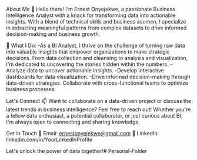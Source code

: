 About Me
👋 Hello there! I'm Ernest Onyejekwe, a passionate Business Intelligence Analyst with a knack for transforming data into actionable insights. With a blend of technical skills and business acumen, I specialize in extracting meaningful patterns from complex datasets to drive informed decision-making and business growth.

💼 What I Do:
-As a BI Analyst, I thrive on the challenge of turning raw data into valuable insights that empower organizations to make strategic decisions. From data collection and cleansing to analysis and visualization, I'm dedicated to uncovering the stories hidden within the numbers.
-Analyze data to uncover actionable insights.
-Develop interactive dashboards for data visualization.
-Drive informed decision-making through data-driven strategies.
Collaborate with cross-functional teams to optimize business processes.

Let's Connect
📫 Want to collaborate on a data-driven project or discuss the latest trends in business intelligence? Feel free to reach out! Whether you're a fellow data enthusiast, a potential collaborator, or just curious about BI, I'm always open to connecting and sharing knowledge.

Get in Touch
📧 Email: ernestonyejekwe@gmail.com
🔗 LinkedIn: linkedin.com/in/YourLinkedInProfile

Let's unlock the power of data together!# Personal-Folder
